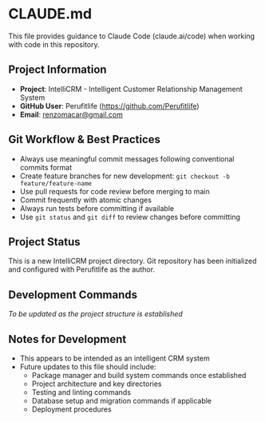 # CLAUDE.md

This file provides guidance to Claude Code (claude.ai/code) when working with code in this repository.

## Project Information
- **Project**: IntelliCRM - Intelligent Customer Relationship Management System
- **GitHub User**: Perufitlife (https://github.com/Perufitlife)
- **Email**: renzomacar@gmail.com

## Git Workflow & Best Practices
- Always use meaningful commit messages following conventional commits format
- Create feature branches for new development: `git checkout -b feature/feature-name`
- Use pull requests for code review before merging to main
- Commit frequently with atomic changes
- Always run tests before committing if available
- Use `git status` and `git diff` to review changes before committing

## Project Status
This is a new IntelliCRM project directory. Git repository has been initialized and configured with Perufitlife as the author.

## Development Commands
*To be updated as the project structure is established*

## Notes for Development
- This appears to be intended as an intelligent CRM system
- Future updates to this file should include:
  - Package manager and build system commands once established
  - Project architecture and key directories
  - Testing and linting commands
  - Database setup and migration commands if applicable
  - Deployment procedures